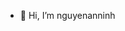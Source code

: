- 👋 Hi, I’m nguyenanninh

<!---
lvn-nguyenanninh/lvn-nguyenanninh is a ✨ special ✨ repository because its `README.md` (this file) appears on your GitHub profile.
You can click the Preview link to take a look at your changes.
--->
